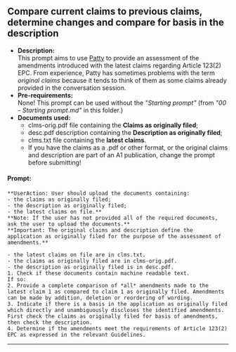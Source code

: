 ## Compare current claims to previous claims, determine changes and compare for basis in the description
- **Description:**  
This prompt aims to use [Patty](https://chatgpt.com/g/g-67eba45560b08191a2dc76c46d82b4d3-patty) to provide an assessment of the amendments introduced with the latest claims regarding Article 123(2) EPC.
From experience, Patty has sometimes problems with the term *original claims* because it tends to think of them as some claims already provided in the conversation session.
- **Pre-requirements:**  
None!
This prompt can be used without the *"Starting prompt"* (from *"00 - Starting prompt.md"* in this folder.)
- **Documents used:**  
  - clms-orig.pdf file containing the **Claims as originally filed**;  
  - desc.pdf description containing the **Description as originally filed**;  
  - clms.txt file containing the **latest claims**.
  - If you have the claims as a .pdf or other format, or the original claims and description are part of an A1 publication, change the prompt before submitting!
    
#### Prompt:  
    **UserAction: User should upload the documents containing:  
    - the claims as originally filed;  
    - the description as originally filed;  
    - the latest claims on file.**  
    **Note: If the user has not provided all of the required documents, ask the user to upload the documents.**
    **Important: The original claims and description define the application as originally filed for the purpose of the assessment of amendments.**

    - the latest claims on file are in clms.txt.  
    - the claims as originally filed are in clms-orig.pdf.  
    - the description as originally filed is in desc.pdf.  
    1. Check if these documents contain machine readable text. 
    If so:  
    2. Provide a complete comparison of *all* amendments made to the latest claim 1 as compared to claim 1 as originally filed. Amendments can be made by addition, deletion or reordering of wording. 
    3. Indicate if there is a basis in the application as originally filed which directly and unambiguously discloses the identified amendments. First check the claims as originally filed for basis of amendments, then check the description.
    4. Determine if the amendments meet the requirements of Article 123(2) EPC as expressed in the relevant Guidelines.
    
   
     
  
      
  
--------------------------------------------





